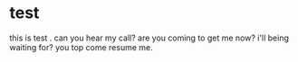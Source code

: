 # test
this is test .
can you hear my call?
are you coming to get me now?
i'll being waiting for?
you top come resume me.